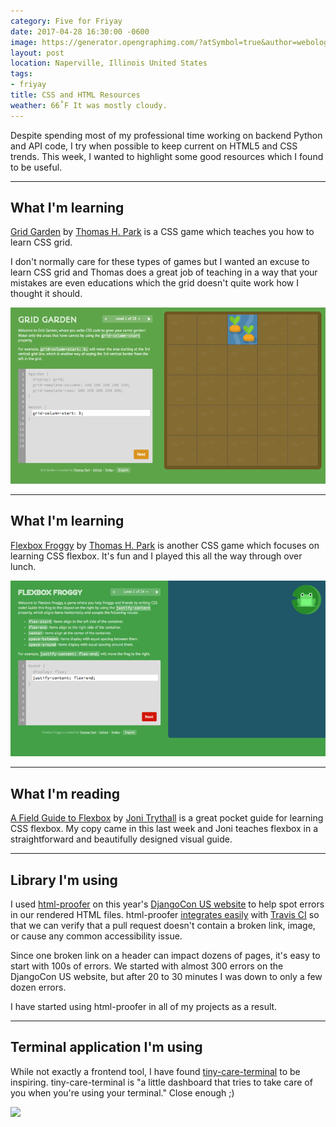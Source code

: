 ```yaml
---
category: Five for Friyay
date: 2017-04-28 16:30:00 -0600
image: https://generator.opengraphimg.com/?atSymbol=true&author=webology&authorSize=text-2xl&tags=friyay&title=CSS+and+HTML+Resources
layout: post
location: Naperville, Illinois United States
tags:
- friyay
title: CSS and HTML Resources
weather: 66˚F It was mostly cloudy.
---
```


Despite spending most of my professional time working on backend Python and API code, I try when possible to keep current on HTML5 and CSS trends. This week, I wanted to highlight some good resources which I found to be useful.

----

## What I'm learning

[Grid Garden](http://cssgridgarden.com/) by [Thomas H. Park](https://twitter.com/thomashpark) is a CSS game which teaches you how to learn CSS grid. 

I don't normally care for these types of games but I wanted an excuse to learn CSS grid and Thomas does a great job of teaching in a way that your mistakes are even educations which the grid doesn't quite work how I thought it should.

![](/assets/images/posts/friyay-css-html-resources/cssgridgarden.png)

----

## What I'm learning

[Flexbox Froggy](http://flexboxfroggy.com/) by [Thomas H. Park](https://twitter.com/thomashpark) is another CSS game which focuses on learning CSS flexbox. It's fun and I played this all the way through over lunch.

![](/assets/images/posts/friyay-css-html-resources/flexboxfroggy.png)

----

## What I'm reading

[A Field Guide to Flexbox](https://gumroad.com/l/YdWw) by [Joni Trythall](https://twitter.com/JoniTrythall) is a great pocket guide for learning CSS flexbox. My copy came in this last week and Joni teaches flexbox in a straightforward and beautifully designed visual guide.

----

## Library I'm using

I used [html-proofer](https://github.com/gjtorikian/html-proofer) on this year's [DjangoCon US website](https://2017.djangocon.us/) to help spot errors in our rendered HTML files. html-proofer [integrates easily](https://github.com/djangocon/2017.djangocon.us/blob/master/Rakefile) with [Travis CI](https://travis-ci.org/) so that we can verify that a pull request doesn't contain a broken link, image, or cause any common accessibility issue. 

Since one broken link on a header can impact dozens of pages, it's easy to start with 100s of errors. We started with almost 300 errors on the DjangoCon US website, but after 20 to 30 minutes I was down to only a few dozen errors. 

I have started using html-proofer in all of my projects as a result.

----

## Terminal application I'm using

While not exactly a frontend tool, I have found [tiny-care-terminal](https://github.com/notwaldorf/tiny-care-terminal) to be inspiring. tiny-care-terminal is "a little dashboard that tries to take care of you when you're using your terminal." Close enough ;)

<img src="https://cloud.githubusercontent.com/assets/1369170/25066240/adc3b1ac-21d5-11e7-9811-508b6bcfcc89.png" width="800"/>